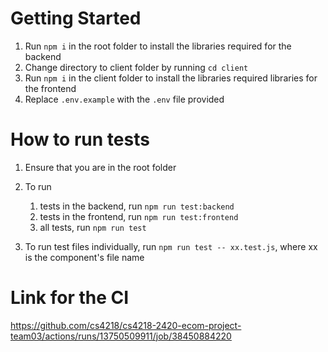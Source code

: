 # Getting Started
1. Run `npm i` in the root folder to install the libraries required for the backend
2. Change directory to client folder by running `cd client`
3. Run `npm i` in the client folder to install the libraries required libraries for the frontend
4. Replace `.env.example` with the `.env` file provided

# How to run tests
1. Ensure that you are in the root folder
2. To run
    1. tests in the backend, run `npm run test:backend`
    2. tests in the frontend, run `npm run test:frontend`
    3. all tests, run `npm run test`
 
3. To run test files individually, run `npm run test -- xx.test.js`, where xx is the component's file name

# Link for the CI
https://github.com/cs4218/cs4218-2420-ecom-project-team03/actions/runs/13750509911/job/38450884220